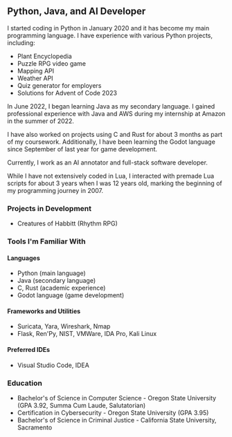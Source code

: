## Python, Java, and AI Developer

I started coding in Python in January 2020 and it has become my main programming language. I have experience with various Python projects, including:
- Plant Encyclopedia
- Puzzle RPG video game
- Mapping API
- Weather API
- Quiz generator for employers
- Solutions for Advent of Code 2023

In June 2022, I began learning Java as my secondary language. I gained professional experience with Java and AWS during my internship at Amazon in the summer of 2022.

I have also worked on projects using C and Rust for about 3 months as part of my coursework. Additionally, I have been learning the Godot language since September of last year for game development.

Currently, I work as an AI annotator and full-stack software developer.

While I have not extensively coded in Lua, I interacted with premade Lua scripts for about 3 years when I was 12 years old, marking the beginning of my programming journey in 2007.

### Projects in Development
- Creatures of Habbitt (Rhythm RPG)

### Tools I'm Familiar With
#### Languages
- Python (main language)
- Java (secondary language)
- C, Rust (academic experience)
- Godot language (game development)

#### Frameworks and Utilities
- Suricata, Yara, Wireshark, Nmap
- Flask, Ren'Py, NIST, VMWare, IDA Pro, Kali Linux

#### Preferred IDEs
- Visual Studio Code, IDEA

### Education
- Bachelor's of Science in Computer Science - Oregon State University (GPA 3.92, Summa Cum Laude, Salutatorian)
- Certification in Cybersecurity - Oregon State University (GPA 3.95)
- Bachelor's of Science in Criminal Justice - California State University, Sacramento
